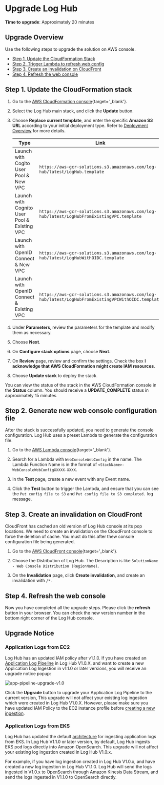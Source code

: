 # Upgrade Log Hub

**Time to upgrade**: Approximately 20 minutes

## Upgrade Overview

Use the following steps to upgrade the solution on AWS console. 

* [Step 1. Update the CloudFormation Stack](#step-1-update-the-cloudformation-stack)
* [Step 2. Trigger Lambda to refresh web config](#step-2-generate-new-web-console-configuration-file)
* [Step 3. Create an invalidation on CloudFront](#step-3-create-an-invalidation-on-cloudfront)
* [Step 4. Refresh the web console](#step-4-refresh-the-web-console)

## Step 1. Update the CloudFormation stack

1. Go to the [AWS CloudFormation console](https://console.aws.amazon.com/cloudformation/){target='_blank'}.

2. Select the Log Hub main stack, and click the **Update** button.

3. Choose **Replace current template**, and enter the specific **Amazon S3 URL** according to your initial deployment type. Refer to [Deployment Overview](./deployment/index.md) for more details.

    | Type                                         | Link                                                         |
    | -------------------------------------------- | ------------------------------------------------------------ |
    | Launch with Cogito User Pool & New VPC       | `https://aws-gcr-solutions.s3.amazonaws.com/log-hub/latest/LogHub.template` |
    | Launch with Cognito User Pool & Existing VPC | `https://aws-gcr-solutions.s3.amazonaws.com/log-hub/latest/LogHubFromExistingVPC.template` |
    | Launch with OpenID Connect & New VPC         | `https://aws-gcr-solutions.s3.amazonaws.com/log-hub/latest/LogHubWithOIDC.template` |
    | Launch with OpenID Connect & Existing VPC    | `https://aws-gcr-solutions.s3.amazonaws.com/log-hub/latest/LogHubFromExistingVPCWithOIDC.template` |

7. Under **Parameters**, review the parameters for the template and modify them as necessary.

8. Choose **Next**.

9. On **Configure stack options** page, choose **Next**.

10. On **Review** page, review and confirm the settings. Check the box **I acknowledge that AWS CloudFormation might create IAM resources**.

11. Choose **Update stack** to deploy the stack.

You can view the status of the stack in the AWS CloudFormation console in the **Status** column. You should receive a **UPDATE_COMPLETE** status in approximately 15 minutes.

## Step 2. Generate new web console configuration file

After the stack is successfully updated, you need to generate the console configuration. Log Hub uses a preset Lambda to generate the configuration file.

1. Go to the [AWS Lambda console](https://console.aws.amazon.com/lambda/){target='_blank'}.

2. Search for a Lambda with `WebConsoleWebConfig` in the name. The Lambda Function Name is in the format of `<StackName>-WebConsoleWebConfigXXXXX-XXXX`.

3. In the **Test** page, create a new event with any Event name.

4. Click the **Test** button to trigger the Lambda, and ensure that you can see the `Put config file to S3` and `Put config file to S3 completed.` log message.

## Step 3. Create an invalidation on CloudFront

CloudFront has cached an old version of Log Hub console at its pop locations. We need to create an invalidation on the CloudFront console to 
force the deletion of cache. You must do this after thew console configuration file being generated.

1. Go to the [AWS CloudFront console](https://console.aws.amazon.com/cloudfront/){target='_blank'}.

2. Choose the Distribution of Log Hub. The Description is like `SolutionName - Web Console Distribution (RegionName)`.

3. On the **Invalidation** page, click **Create invalidation**, and create an invalidation with `/*`.

## Step 4. Refresh the web console

Now you have completed all the upgrade steps. Please click the **refresh** button in your browser. You can check the new version number in the bottom right corner of the Log Hub console.


## Upgrade Notice

### Application Logs from EC2
Log Hub has an updated IAM policy after v1.1.0. If you have created an [Application Log Pipeline](applications/create-applog-pipeline.md) 
in Log Hub V1.0.X, and want to create a new Application Log Ingestion in v1.1.0 or later versions, you will receive an upgrade notice popup:

![app-pipeline-upgrade-v1.0](../images/app-log/app-pipline-upgrade-v1.0.png)

Click the **Upgrade** button to upgrade your Application Log Pipeline to the current version, 
This upgrade will not affect your existing log ingestion which were created in Log Hub V1.0.X.
However, please make sure you have updated IAM Policy to the EC2 instance profile before [creating a new ingestion](applications/nginx.md#step-2-create-an-application-log-ingestion).

### Application Logs from EKS
Log Hub has updated the default [architecture](./architecture.md#logs-from-eks) for ingesting application logs from EKS.
In Log Hub V1.1.0 or later version, by default, Log Hub ingests EKS pod logs directly into Amazon OpenSearch. This upgrade will not affect your existing log ingestion created in Log Hub V1.0.x. 

For example, if you have log ingestion created in Log Hub V1.0.x, and have created a new log ingestion in Log Hub V1.1.0.
Log Hub will send the logs ingested in V1.0.x to OpenSearch through Amazon Kinesis Data Stream, and send the logs ingested in V1.1.0 to OpenSearch directly.